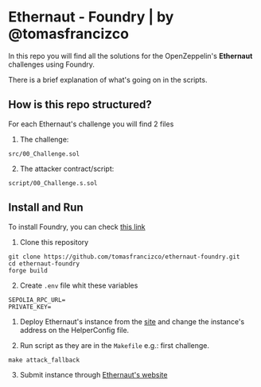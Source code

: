 
# Ethernaut - Foundry | by @tomasfrancizco

In this repo you will find all the solutions for the OpenZeppelin's **Ethernaut** challenges using Foundry.

There is a brief explanation of what's going on in the scripts.

## How is this repo structured?

For each Ethernaut's challenge you will find 2 files

1. The challenge:

`src/00_Challenge.sol`

2. The attacker contract/script:

`script/00_Challenge.s.sol`


## Install and Run

To install Foundry, you can check [this link](https://book.getfoundry.sh/getting-started/installation)

1. Clone this repository
```
git clone https://github.com/tomasfrancizco/ethernaut-foundry.git
cd ethernaut-foundry
forge build
```

2. Create `.env` file whit these variables

```
SEPOLIA_RPC_URL=
PRIVATE_KEY=
```

1. Deploy Ethernaut's instance from the [site](https://ethernaut.openzeppelin.com/) and change the instance's address on the HelperConfig file.

2. Run script as they are in the `Makefile`
   e.g.: first challenge.

```
make attack_fallback
```

3. Submit instance through [Ethernaut's website](https://ethernaut.openzeppelin.com/)

